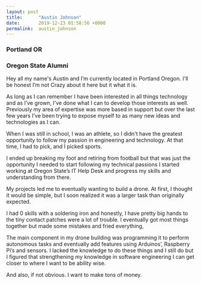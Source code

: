 ```yaml
---
layout: post
title:      "Austin Johnson"
date:       2019-12-23 01:58:56 +0000
permalink:  austin_johnson
---
```


### Portland OR
### Oregon State Alumni

Hey all my name's Austin and I’m currently located in Portland Oregon. I'll be honest I’m not Crazy about it here but it what it is.

As long as I can remember I have been interested in all things technology and as I’ve grown, I’ve done what I can to develop those interests as well. Previously my area of expertise was more based in support but over the last few years I’ve been trying to expose myself to as many new ideas and technologies as I can.

When I was still in school, I was an athlete, so I didn't have the greatest opportunity to follow my passion in engineering and technology. At that time, I had to pick, and I picked sports.

I ended up breaking my foot and retiring from football but that was just the opportunity I needed to start following my technical passions I started working at Oregon State’s IT Help Desk and progress my skills and understanding from there.

My projects led me to eventually wanting to build a drone. At first, I thought it would be simple, but I soon realized it was a larger task than originally expected. 

I had 0 skills with a soldering iron and honestly, I have pretty big hands to the tiny contact patches were a lot of trouble.  I eventually got most things together but made some mistakes and fried everything,


The main component in my drone building was programming it to perform autonomous tasks and eventually add features using Arduinos’, Raspberry Pi’s and sensors. I lacked the knowledge to do these things and I still do but I figured that strengthening my knowledge in software engineering I can get closer to where I want to be ability wise. 

And also, if not obvious. I want to make tons of money.

